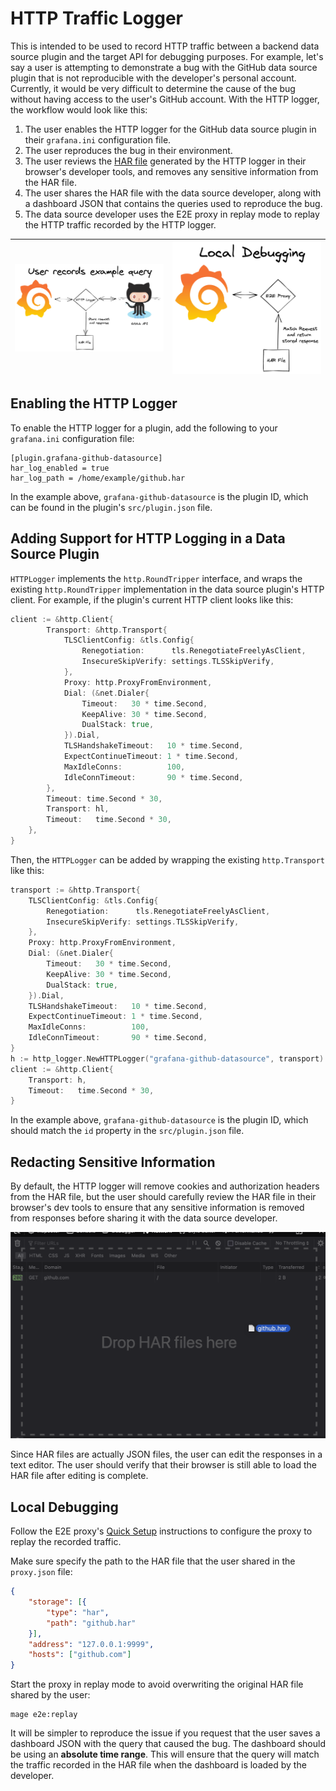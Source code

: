 # HTTP Traffic Logger

This is intended to be used to record HTTP traffic between a backend data source plugin and
the target API for debugging purposes. For example, let's say a user is attempting to demonstrate a bug
with the GitHub data source plugin that is not reproducible with the developer's personal account. Currently,
it would be very difficult to determine the cause of the bug without having access to the user's GitHub	account. With the
HTTP logger, the workflow would look like this:

1. The user enables the	HTTP logger for the GitHub data source plugin in their `grafana.ini` configuration file.
1. The user reproduces the bug in their environment.
1. The user reviews the [HAR file](https://en.wikipedia.org/wiki/HAR_(file_format)) generated by the HTTP logger in their browser's developer tools, and removes any sensitive information from the HAR file.
1. The user shares the HAR file with the data source developer, along with a dashboard JSON that contains the queries used to reproduce the bug.
1. The data source developer uses the E2E proxy in replay mode to replay the HTTP traffic recorded by the HTTP logger.

| ![User's envrionment](user.png)  |  ![Developer debugging](local.png) |
|---|---|

## Enabling the HTTP Logger

To enable the HTTP logger for a plugin, add the following to your `grafana.ini` configuration file:

```
[plugin.grafana-github-datasource]
har_log_enabled = true
har_log_path = /home/example/github.har
```

In the example above, `grafana-github-datasource` is the plugin ID, which can be found in the plugin's `src/plugin.json` file.

## Adding Support for HTTP Logging in a Data Source Plugin

`HTTPLogger` implements the `http.RoundTripper` interface, and wraps the existing `http.RoundTripper` implementation in
the data source plugin's HTTP client. For example, if the plugin's current HTTP client looks like this:

```go
client := &http.Client{
		Transport: &http.Transport{
			TLSClientConfig: &tls.Config{
				Renegotiation:      tls.RenegotiateFreelyAsClient,
				InsecureSkipVerify: settings.TLSSkipVerify,
			},
			Proxy: http.ProxyFromEnvironment,
			Dial: (&net.Dialer{
				Timeout:   30 * time.Second,
				KeepAlive: 30 * time.Second,
				DualStack: true,
			}).Dial,
			TLSHandshakeTimeout:   10 * time.Second,
			ExpectContinueTimeout: 1 * time.Second,
			MaxIdleConns:          100,
			IdleConnTimeout:       90 * time.Second,
		},
		Timeout: time.Second * 30,
		Transport: hl,
		Timeout:   time.Second * 30,
	},
}
```

Then, the `HTTPLogger` can be added by wrapping the existing `http.Transport` like this:

```go
transport := &http.Transport{
	TLSClientConfig: &tls.Config{
		Renegotiation:      tls.RenegotiateFreelyAsClient,
		InsecureSkipVerify: settings.TLSSkipVerify,
	},
	Proxy: http.ProxyFromEnvironment,
	Dial: (&net.Dialer{
		Timeout:   30 * time.Second,
		KeepAlive: 30 * time.Second,
		DualStack: true,
	}).Dial,
	TLSHandshakeTimeout:   10 * time.Second,
	ExpectContinueTimeout: 1 * time.Second,
	MaxIdleConns:          100,
	IdleConnTimeout:       90 * time.Second,
}
h := http_logger.NewHTTPLogger("grafana-github-datasource", transport)
client := &http.Client{
	Transport: h,
	Timeout:   time.Second * 30,
}
```

In the example above, `grafana-github-datasource` is the plugin ID, which should match the `id` property in the `src/plugin.json` file.

## Redacting Sensitive Information

By default, the HTTP logger will remove cookies and authorization headers from the HAR file, but the user should carefully
review the HAR file in their browser's dev tools to ensure that any sensitive information is removed from responses before sharing it with the data source developer.

![Har review](review.png)

Since HAR files are actually JSON files, the user can edit the responses in a text editor. The user should verify that their browser is still able to load the HAR file after editing is complete.

## Local Debugging

Follow the E2E proxy's [Quick Setup](../e2e/README.md#quick-setup) instructions to configure the proxy to replay the recorded traffic.

Make sure specify the path to the HAR file that the user shared in the `proxy.json` file:

```json
{
	"storage": [{
		"type": "har",
		"path": "github.har"
	}],
	"address": "127.0.0.1:9999",
	"hosts": ["github.com"]
}
```

Start the proxy in replay mode to avoid overwriting the original HAR file shared by the user:

```
mage e2e:replay
```

It will be simpler to reproduce the issue if you request that the user saves a dashboard JSON with the query that caused the bug. The dashboard should be using an **absolute time range**. This will ensure that the query will match the traffic recorded in the HAR file when the dashboard is loaded by the developer.